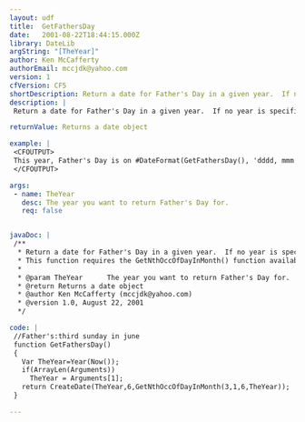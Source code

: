 ```yaml
---
layout: udf
title:  GetFathersDay
date:   2001-08-22T18:44:15.000Z
library: DateLib
argString: "[TheYear]"
author: Ken McCafferty
authorEmail: mccjdk@yahoo.com
version: 1
cfVersion: CF5
shortDescription: Return a date for Father's Day in a given year.  If no year is specified, defaults to the current year.
description: |
 Return a date for Father's Day in a given year.  If no year is specified, defaults to the current year.

returnValue: Returns a date object

example: |
 <CFOUTPUT>
 This year, Father's Day is on #DateFormat(GetFathersDay(), 'dddd, mmm dd')#.
 </CFOUTPUT>

args:
 - name: TheYear
   desc: The year you want to return Father's Day for.
   req: false


javaDoc: |
 /**
  * Return a date for Father's Day in a given year.  If no year is specified, defaults to the current year.
  * This function requires the GetNthOccOfDayInMonth() function available from the DateLib library. Minor modifications by Rob Brooks-Bilson (rbils@amkor.com)
  * 
  * @param TheYear      The year you want to return Father's Day for. 
  * @return Returns a date object 
  * @author Ken McCafferty (mccjdk@yahoo.com) 
  * @version 1.0, August 22, 2001 
  */

code: |
 //Father's:third sunday in june
 function GetFathersDay() 
 {
   Var TheYear=Year(Now());
   if(ArrayLen(Arguments)) 
     TheYear = Arguments[1];
   return CreateDate(TheYear,6,GetNthOccOfDayInMonth(3,1,6,TheYear));
 }

---
```


